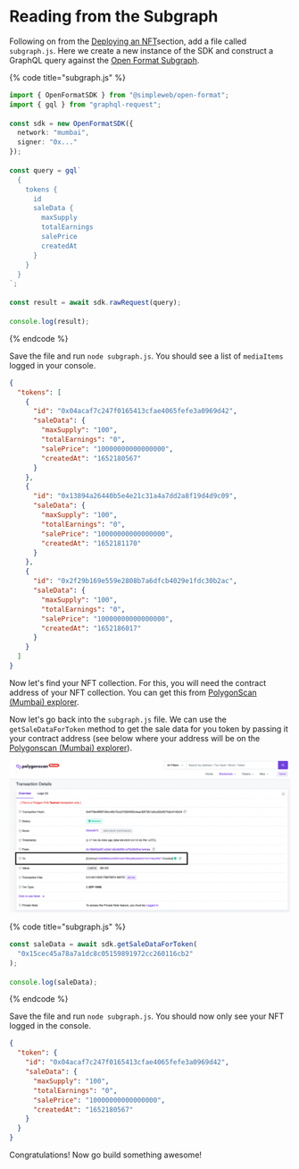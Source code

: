 # Reading from the Subgraph

Following on from the [Deploying an NFT](broken-reference)section, add a file called `subgraph.js`. Here we create a new instance of the SDK and construct a GraphQL query against the [Open Format Subgraph](https://api.thegraph.com/subgraphs/name/simpleweb/open-format/graphql).

{% code title="subgraph.js" %}
```typescript
import { OpenFormatSDK } from "@simpleweb/open-format";
import { gql } from "graphql-request";

const sdk = new OpenFormatSDK({
  network: "mumbai",
  signer: "0x..."
});

const query = gql`
  {
    tokens {
      id
      saleData {
        maxSupply
        totalEarnings
        salePrice
        createdAt
      }
    }
  }
`;

const result = await sdk.rawRequest(query);

console.log(result);
```
{% endcode %}

Save the file and run `node subgraph.js`. You should see a list of `mediaItems` logged in your console.&#x20;

```json
{
  "tokens": [
    {
      "id": "0x04acaf7c247f0165413cfae4065fefe3a0969d42",
      "saleData": {
        "maxSupply": "100",
        "totalEarnings": "0",
        "salePrice": "10000000000000000",
        "createdAt": "1652180567"
      }
    },
    {
      "id": "0x13894a26440b5e4e21c31a4a7dd2a8f19d4d9c09",
      "saleData": {
        "maxSupply": "100",
        "totalEarnings": "0",
        "salePrice": "10000000000000000",
        "createdAt": "1652181170"
      }
    },
    {
      "id": "0x2f29b169e559e2808b7a6dfcb4029e1fdc30b2ac",
      "saleData": {
        "maxSupply": "100",
        "totalEarnings": "0",
        "salePrice": "10000000000000000",
        "createdAt": "1652186017"
      }
    }
  ]
}
```

Now let's find your NFT collection. For this, you will need the contract address of your NFT collection. You can get this from [PolygonScan (Mumbai) explorer](https://mumbai.polygonscan.com/).&#x20;

Now let's go back into the `subgraph.js` file. We can use the `getSaleDataForToken` method to get the sale data for you token by passing it your contract address (see below where your address will be on the [Polygonscan (Mumbai) explorer](https://mumbai.polygonscan.com/)).

![](../../polygonscan-subgraph.png)

{% code title="subgraph.js" %}
```typescript
const saleData = await sdk.getSaleDataForToken(
  "0x15cec45a78a7a1dc8c05159891972cc260116cb2"
);

console.log(saleData);
```
{% endcode %}

Save the file and run `node subgraph.js`. You should now only see your NFT logged in the console.

```json
{
  "token": {
    "id": "0x04acaf7c247f0165413cfae4065fefe3a0969d42",
    "saleData": {
      "maxSupply": "100",
      "totalEarnings": "0",
      "salePrice": "10000000000000000",
      "createdAt": "1652180567"
    }
  }
}
```

Congratulations! Now go build something awesome!
